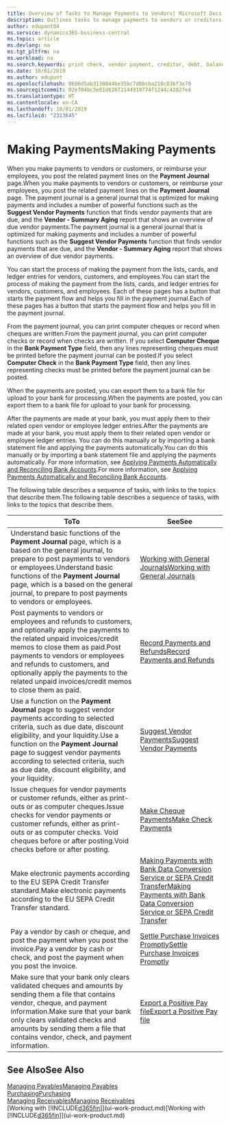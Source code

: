```yaml
---
title: Overview of Tasks to Manage Payments to Vendors| Microsoft Docs
description: Outlines tasks to manage payments to vendors or creditors, including posting payment lines and getting an overview of the balance due.
author: edupont04
ms.service: dynamics365-business-central
ms.topic: article
ms.devlang: na
ms.tgt_pltfrm: na
ms.workload: na
ms.search.keywords: print check, vendor payment, creditor, debt, balance due, AP
ms.date: 10/01/2019
ms.author: edupont
ms.openlocfilehash: 0606d5ab3130844be35bc7d0bcba210c83bf3e70
ms.sourcegitcommit: 02e704bc3e01d62072144919774f1244c42827e4
ms.translationtype: HT
ms.contentlocale: en-CA
ms.lasthandoff: 10/01/2019
ms.locfileid: "2313645"
---
```

# <a name="making-payments"></a><span data-ttu-id="727f1-103">Making Payments</span><span class="sxs-lookup"><span data-stu-id="727f1-103">Making Payments</span></span>

<span data-ttu-id="727f1-104">When you make payments to vendors or customers, or reimburse your employees, you post the related payment lines on the **Payment Journal** page.</span><span class="sxs-lookup"><span data-stu-id="727f1-104">When you make payments to vendors or customers, or reimburse your employees, you post the related payment lines on the **Payment Journal** page.</span></span> <span data-ttu-id="727f1-105">The payment journal is a general journal that is optimized for making payments and includes a number of powerful functions such as the **Suggest Vendor Payments** function that finds vendor payments that are due, and the **Vendor - Summary Aging** report that shows an overview of due vendor payments.</span><span class="sxs-lookup"><span data-stu-id="727f1-105">The payment journal is a general journal that is optimized for making payments and includes a number of powerful functions such as the **Suggest Vendor Payments** function that finds vendor payments that are due, and the **Vendor - Summary Aging** report that shows an overview of due vendor payments.</span></span>  

<span data-ttu-id="727f1-106">You can start the process of making the payment from the lists, cards, and ledger entries for vendors, customers, and employees.</span><span class="sxs-lookup"><span data-stu-id="727f1-106">You can start the process of making the payment from the lists, cards, and ledger entries for vendors, customers, and employees.</span></span> <span data-ttu-id="727f1-107">Each of these pages has a button that starts the payment flow and helps you fill in the payment journal.</span><span class="sxs-lookup"><span data-stu-id="727f1-107">Each of these pages has a button that starts the payment flow and helps you fill in the payment journal.</span></span>  

<span data-ttu-id="727f1-108">From the payment journal, you can print computer cheques or record when cheques are written.</span><span class="sxs-lookup"><span data-stu-id="727f1-108">From the payment journal, you can print computer checks or record when checks are written.</span></span> <span data-ttu-id="727f1-109">If you select **Computer Cheque** in the **Bank Payment Type** field, then any lines representing cheques must be printed before the payment journal can be posted.</span><span class="sxs-lookup"><span data-stu-id="727f1-109">If you select **Computer Check** in the **Bank Payment Type** field, then any lines representing checks must be printed before the payment journal can be posted.</span></span>

<span data-ttu-id="727f1-110">When the payments are posted, you can export them to a bank file for upload to your bank for processing.</span><span class="sxs-lookup"><span data-stu-id="727f1-110">When the payments are posted, you can export them to a bank file for upload to your bank for processing.</span></span>

<span data-ttu-id="727f1-111">After the payments are made at your bank, you must apply them to their related open vendor or employee ledger entries.</span><span class="sxs-lookup"><span data-stu-id="727f1-111">After the payments are made at your bank, you must apply them to their related open vendor or employee ledger entries.</span></span> <span data-ttu-id="727f1-112">You can do this manually or by importing a bank statement file and applying the payments automatically.</span><span class="sxs-lookup"><span data-stu-id="727f1-112">You can do this manually or by importing a bank statement file and applying the payments automatically.</span></span> <span data-ttu-id="727f1-113">For more information, see [Applying Payments Automatically and Reconciling Bank Accounts](receivables-apply-payments-auto-reconcile-bank-accounts.md).</span><span class="sxs-lookup"><span data-stu-id="727f1-113">For more information, see [Applying Payments Automatically and Reconciling Bank Accounts](receivables-apply-payments-auto-reconcile-bank-accounts.md).</span></span>

<span data-ttu-id="727f1-114">The following table describes a sequence of tasks, with links to the topics that describe them.</span><span class="sxs-lookup"><span data-stu-id="727f1-114">The following table describes a sequence of tasks, with links to the topics that describe them.</span></span>

| <span data-ttu-id="727f1-115">To</span><span class="sxs-lookup"><span data-stu-id="727f1-115">To</span></span> | <span data-ttu-id="727f1-116">See</span><span class="sxs-lookup"><span data-stu-id="727f1-116">See</span></span> |
| --- | --- |
|<span data-ttu-id="727f1-117">Understand basic functions of the **Payment Journal** page, which is a based on the general journal, to prepare to post payments to vendors or employees.</span><span class="sxs-lookup"><span data-stu-id="727f1-117">Understand basic functions of the **Payment Journal** page, which is a based on the general journal, to prepare to post payments to vendors or employees.</span></span>|[<span data-ttu-id="727f1-118">Working with General Journals</span><span class="sxs-lookup"><span data-stu-id="727f1-118">Working with General Journals</span></span>](ui-work-general-journals.md)|
|<span data-ttu-id="727f1-119">Post payments to vendors or employees and refunds to customers, and optionally apply the payments to the related unpaid invoices/credit memos to close them as paid.</span><span class="sxs-lookup"><span data-stu-id="727f1-119">Post payments to vendors or employees and refunds to customers, and optionally apply the payments to the related unpaid invoices/credit memos to close them as paid.</span></span>|[<span data-ttu-id="727f1-120">Record Payments and Refunds</span><span class="sxs-lookup"><span data-stu-id="727f1-120">Record Payments and Refunds</span></span>](payables-how-post-payments-refunds.md)|
| <span data-ttu-id="727f1-121">Use a function on the **Payment Journal** page to suggest vendor payments according to selected criteria, such as due date, discount eligibility, and your liquidity.</span><span class="sxs-lookup"><span data-stu-id="727f1-121">Use a function on the **Payment Journal** page to suggest vendor payments according to selected criteria, such as due date, discount eligibility, and your liquidity.</span></span> |[<span data-ttu-id="727f1-122">Suggest Vendor Payments</span><span class="sxs-lookup"><span data-stu-id="727f1-122">Suggest Vendor Payments</span></span>](payables-how-suggest-vendor-payments.md) |
| <span data-ttu-id="727f1-123">Issue cheques for vendor payments or customer refunds, either as print-outs or as computer cheques.</span><span class="sxs-lookup"><span data-stu-id="727f1-123">Issue checks for vendor payments or customer refunds, either as print-outs or as computer checks.</span></span> <span data-ttu-id="727f1-124">Void cheques before or after posting.</span><span class="sxs-lookup"><span data-stu-id="727f1-124">Void checks before or after posting.</span></span> |[<span data-ttu-id="727f1-125">Make Cheque Payments</span><span class="sxs-lookup"><span data-stu-id="727f1-125">Make Check Payments</span></span>](payables-how-work-checks.md) |
|<span data-ttu-id="727f1-126">Make electronic payments according to the EU SEPA Credit Transfer standard.</span><span class="sxs-lookup"><span data-stu-id="727f1-126">Make electronic payments according to the EU SEPA Credit Transfer standard.</span></span>|[<span data-ttu-id="727f1-127">Making Payments with Bank Data Conversion Service or SEPA Credit Transfer</span><span class="sxs-lookup"><span data-stu-id="727f1-127">Making Payments with Bank Data Conversion Service or SEPA Credit Transfer</span></span>](finance-make-payments-with-bank-data-conversion-service-or-sepa-credit-transfer.md)|
| <span data-ttu-id="727f1-128">Pay a vendor by cash or cheque, and post the payment when you post the invoice.</span><span class="sxs-lookup"><span data-stu-id="727f1-128">Pay a vendor by cash or check, and post the payment when you post the invoice.</span></span> |[<span data-ttu-id="727f1-129">Settle Purchase Invoices Promptly</span><span class="sxs-lookup"><span data-stu-id="727f1-129">Settle Purchase Invoices Promptly</span></span>](finance-how-to-settle-purchase-invoices-promptly.md) |
| <span data-ttu-id="727f1-130">Make sure that your bank only clears validated cheques and amounts by sending them a file that contains vendor, cheque, and payment information.</span><span class="sxs-lookup"><span data-stu-id="727f1-130">Make sure that your bank only clears validated checks and amounts by sending them a file that contains vendor, check, and payment information.</span></span> |[<span data-ttu-id="727f1-131">Export a Positive Pay file</span><span class="sxs-lookup"><span data-stu-id="727f1-131">Export a Positive Pay file</span></span>](finance-how-positive-pay.md) |

## <a name="see-also"></a><span data-ttu-id="727f1-132">See Also</span><span class="sxs-lookup"><span data-stu-id="727f1-132">See Also</span></span>
[<span data-ttu-id="727f1-133">Managing Payables</span><span class="sxs-lookup"><span data-stu-id="727f1-133">Managing Payables</span></span>](payables-manage-payables.md)  
[<span data-ttu-id="727f1-134">Purchasing</span><span class="sxs-lookup"><span data-stu-id="727f1-134">Purchasing</span></span>](purchasing-manage-purchasing.md)  
[<span data-ttu-id="727f1-135">Managing Receivables</span><span class="sxs-lookup"><span data-stu-id="727f1-135">Managing Receivables</span></span>](receivables-manage-receivables.md)  
<span data-ttu-id="727f1-136">[Working with [!INCLUDE[d365fin](includes/d365fin_md.md)]](ui-work-product.md)</span><span class="sxs-lookup"><span data-stu-id="727f1-136">[Working with [!INCLUDE[d365fin](includes/d365fin_md.md)]](ui-work-product.md)</span></span>  
